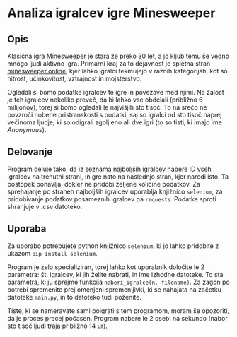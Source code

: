 # Analiza igralcev igre Minesweeper

## Opis
Klasična igra [Minesweeper](https://en.wikipedia.org/wiki/Minesweeper_(video_game)) je stara že preko 30 let, a jo kljub temu še vedno mnogo ljudi aktivno igra. Primarni kraj za to dejavnost je spletna stran [minesweeper.online](https://minesweeper.online), kjer lahko igralci tekmujejo v raznih kategorijah, kot so hitrost, učinkovitost, vztrajnost in mojsterstvo.

Ogledali si bomo podatke igralcev te igre in povezave med njimi. Na žalost je teh igralcev nekoliko preveč, da bi lahko vse obdelali (približno 6 milijonov), torej si bomo ogledali le najvišjih sto tisoč. To na srečo ne povzroči nobene pristranskosti s podatki, saj so igralci od sto tisoč naprej večinoma ljudje, ki so odigrali zgolj eno ali dve igri (to so tisti, ki imajo ime *Anonymous*).

## Delovanje
Program deluje tako, da iz [seznama najboljših igralcev](https://minesweeper.online/best-players) nabere ID vseh igralcev na trenutni strani, in gre nato na naslednjo stran, kjer naredi isto. Ta postopek ponavlja, dokler ne pridobi željene količine podatkov. Za sprehajanje po straneh najboljših igralcev uporablja knjižnico `selenium`, za pridobivanje podatkov posameznih igralcev pa `requests`. Podatke sproti shranjuje v *.csv* datoteko.

## Uporaba
Za uporabo potrebujete python knjižnico `selenium`, ki jo lahko pridobite z ukazom `pip install selenium`.

Program je zelo specializiran, torej lahko kot uporabnik določite le 2 parametra: št. igralcev, ki jih želite nabrati, in ime izhodne datoteke. To sta parametra, ki ju sprejme funkcija `naberi_igralce(n, filename)`. Za zagon po potrebi spremenite prej omenjeni spremenljivki, ki se nahajata na začetku datoteke `main.py`, in to datoteko tudi poženite.

Tiste, ki se nameravate sami poigrati s tem programom, moram še opozoriti, da je proces precej počasen. Program nabere le 2 osebi na sekundo (nabor sto tisoč ljudi traja približno 14 ur).
